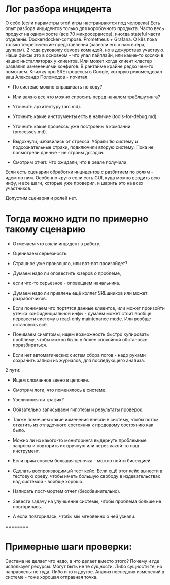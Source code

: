 # Лог разбора инцидента

О себе (если параметры этой игры настраиваются под человека)
Есть опыт разбора инцидентов только для коробочного продукта.
Часто весь продукт на одном хосте (все 70 микросервисов),
иногда stateful части отделены.
Docker/docker-compose. Prometheus + Grafana.
О k8s пока только теоретические представления (завезли его к нам вчера, щупаем).
2 года руковожу devops командой, но в дежурствах участвую.
Наши фиксы это в основном - что упал
пайплайн, или какие-то косяки в наших инсталляторах у клиентов.
Или может когда клиент кластер развалил изменениями конфигов.
В рантайме крайне редко чем-то помогаем.
Книжку про SRE процессы в Google, которую рекомендовал
ваш Александр Поломодов - почитал.

* По системе можно спрашивать по ходу?
* Или важно все что можно спросить перед началом траблшутинга?

* Уточнить архитектуру (arc.md).
* Уточнить какие инструменты есть в наличие (tools-for-debug.md).
* Уточнить какие процессы уже построены в компании (processes.md).
* Выдохнули, избавились от стресса.
Убрали 1ю систему и подсознательные страхи, подключили вторую систему.
Пока не посмотрели данные - не строим догадки.

* Смотрим отчет.
Что ожидали, что в реале получили.

Если есть сценарии обработки инцидентов с разбитием по ролям - идем по ним.
Особенно круто если есть GUI, куда можно вводить всю инфу,
и все шаги, которые уже проверил, и шарить это на всех участников.

Допустим сценария и ролей нет.

# Тогда можно идти по примерно такому сценарию

* Отмечаем что взяли инцидент в работу.
* Оцениваем серьезность.
* Страшное уже произошло, или вот-вот произойдет?
* Думаем надо ли оповестить юзеров о проблеме,
* если что-то серьезное - оповещаем начальника.
* Думаем надо ли привлечь ещё коллег SREшников или может разработчиков.
* Если понимаем что портятся данные клиентов, или может произойти утечка
конфиденциальной инфы -
думаем может стоит вообще перевести систему в read-only maintenance mode.
Или вообще остановить всё.

* Понимаем симптомы, ищем возможность быстро купировать проблему, чтобы можно
было в более спокойной обстановке поразбираться.

* Если нет автоматических систем сбора логов - надо руками сохранить записи из журналов, для последующего анализа.

2 пути:
* Ищем сломанное звено в цепочке.
* Смотрим логи, что поменялось в системе.

* Увеличился ли трафик?

* Обязательно записываем гипотезы и результаты проверок.

* Также помечаем какие изменения внесли в систему, чтобы потом откатить
из отладочного состояния к продовому состоянию как было.


* Можно ли из какого-то мониторинга выдернуть проблемные запросы
и повторить их вручную или через какой-то наш инструмент.

* Если прям совсем большая цепочка - можно пойти бисекцией.

* Сделать воспроизводимый тест кейс.
Если ещё этот кейс вынести в тестовую среду, чтобы иметь большую
свободу в издевательствах над системой - вообще хорошо.

* Написать пост-мортем отчет (безобвинительно).

* Завести задачу на улучшение системы, чтобы проблема больше не повторилась.
* А если повторилась, чтобы мы мгновенно о ней узнали.


========

# Примерные шаги проверки:

Система не делает что надо, а что делает вместо этого?
Почему и где использует ресурсы.
Могут быть не те сущности. Либо сущности те, но направлены не туда.
Либо и то и другое.
Анализ последних изменений в системе - тоже хорошая отправная точка.





